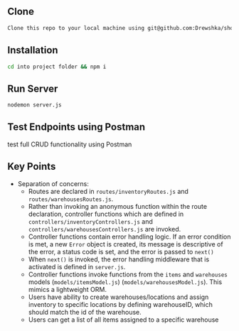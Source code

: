 ## Clone

```sh
Clone this repo to your local machine using git@github.com:Drewshka/shopify_backend.git
```

## Installation

```sh
cd into project folder && npm i
```

## Run Server

```sh
nodemon server.js
```

## Test Endpoints using Postman

test full CRUD functionality using Postman

## Key Points

- Separation of concerns:
  - Routes are declared in `routes/inventoryRoutes.js` and `routes/warehousesRoutes.js`.
  - Rather than invoking an anonymous function within the route declaration, controller functions which are defined in `controllers/inventoryControllers.js` and `controllers/warehousesControllers.js` are invoked.
  - Controller functions contain error handling logic. If an error condition is met, a new `Error` object is created, its message is descriptive of the error, a status code is set, and the error is passed to `next()`
  - When `next()` is invoked, the error handling middleware that is activated is defined in `server.js`.
  - Controller functions invoke functions from the `items` and `warehouses` models (`models/itemsModel.js`) (`models/warehousesModel.js`). This mimics a lightweight ORM.
  - Users have ability to create warehouses/locations and assign inventory to specific locations by defining warehouseID, which should match the id of the warehouse.
  - Users can get a list of all items assigned to a specific warehouse
